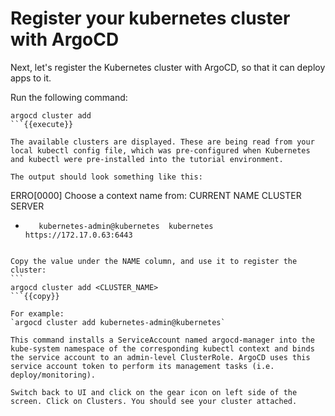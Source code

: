 # Register your kubernetes cluster with ArgoCD

Next, let's register the Kubernetes cluster with ArgoCD, so that it can deploy apps to it.

Run the following command:
```
argocd cluster add
```{{execute}}

The available clusters are displayed. These are being read from your local kubectl config file, which was pre-configured when Kubernetes and kubectl were pre-installed into the tutorial environment.

The output should look something like this:
```
ERRO[0000] Choose a context name from:
CURRENT  NAME                         CLUSTER     SERVER
*        kubernetes-admin@kubernetes  kubernetes  https://172.17.0.63:6443
``````

Copy the value under the NAME column, and use it to register the cluster:
```
argocd cluster add <CLUSTER_NAME>
```{{copy}}

For example:
`argocd cluster add kubernetes-admin@kubernetes`

This command installs a ServiceAccount named argocd-manager into the kube-system namespace of the corresponding kubectl context and binds the service account to an admin-level ClusterRole. ArgoCD uses this service account token to perform its management tasks (i.e. deploy/monitoring).

Switch back to UI and click on the gear icon on left side of the screen. Click on Clusters. You should see your cluster attached.